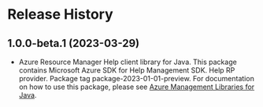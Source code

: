 # Release History

## 1.0.0-beta.1 (2023-03-29)

- Azure Resource Manager Help client library for Java. This package contains Microsoft Azure SDK for Help Management SDK. Help RP provider. Package tag package-2023-01-01-preview. For documentation on how to use this package, please see [Azure Management Libraries for Java](https://aka.ms/azsdk/java/mgmt).
